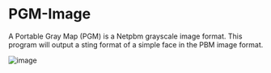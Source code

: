 # PGM-Image

A Portable Gray Map (PGM) is a Netpbm grayscale image format. 
This program will output a sting format of a simple face in the PBM image format.

![image](https://user-images.githubusercontent.com/103889456/201478861-b13b4858-7e4b-4fad-96d0-780398844d6a.png)
